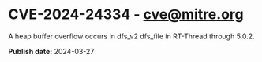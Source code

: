 # CVE-2024-24334 - cve@mitre.org

A heap buffer overflow occurs in dfs_v2 dfs_file in RT-Thread through 5.0.2.

**Publish date:** 2024-03-27
